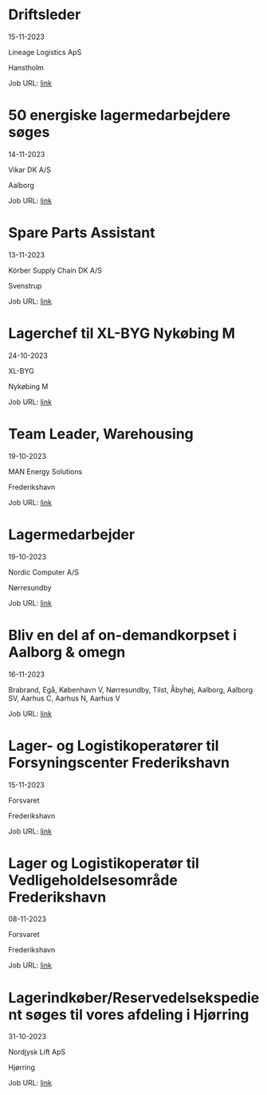 # Driftsleder
15-11-2023

Lineage Logistics ApS

Hanstholm

Job URL: [link](https://www.jobindex.dk/jobannonce/495963/driftsleder)


# 50 energiske lagermedarbejdere søges
14-11-2023

Vikar DK A/S

Aalborg

Job URL: [link](https://www.jobindex.dk/jobannonce/495925/50-energiske-lagermedarbejdere-soeges)


# Spare Parts Assistant
13-11-2023

Körber Supply Chain DK A/S

Svenstrup

Job URL: [link](https://jobs.koerber.com/supplychain/job/Svenstrup-Spare-Parts-Assistant/1005388301/)


# Lagerchef til XL-BYG Nykøbing M
24-10-2023

XL-BYG

Nykøbing M

Job URL: [link](https://app.elvium.com/da/positions/23536/job_posting?referer_host=www.jobindex.dk)


# Team Leader, Warehousing
19-10-2023

MAN Energy Solutions

Frederikshavn

Job URL: [link](https://candidate.hr-manager.net/ApplicationInit.aspx?cid=1877&ProjectId=144919&DepartmentId=18956&MediaId=4619)


# Lagermedarbejder
19-10-2023

Nordic Computer A/S

Nørresundby

Job URL: [link](https://www.jobindex.dk/jobannonce/493806/lagermedarbejder)


# Bliv en del af on-demandkorpset i Aalborg & omegn
16-11-2023



Brabrand, Egå, København V, Nørresundby, Tilst, Åbyhøj, Aalborg, Aalborg SV, Aarhus C, Aarhus N, Aarhus V

Job URL: [link](https://mit.moment.dk/jobopslag/vis?no=187055)


# Lager- og Logistikoperatører til Forsyningscenter Frederikshavn
15-11-2023

Forsvaret

Frederikshavn

Job URL: [link](https://karriere.forsvaret.dk/job/opslag/?vacantPositionId=187146&mediaId=4681)


# Lager og Logistikoperatør til Vedligeholdelsesområde Frederikshavn
08-11-2023

Forsvaret

Frederikshavn

Job URL: [link](https://karriere.forsvaret.dk/job/opslag/?vacantPositionId=186983&mediaId=4681)


# Lagerindkøber/Reservedelsekspedient søges til vores afdeling i Hjørring
31-10-2023

Nordjysk Lift ApS

Hjørring

Job URL: [link](https://www.jobindex.dk/jobannonce/r12041891/lagerindkoeber-reservedelsekspedient-soeges-til-vores-afdeling-i-hjoerring)


